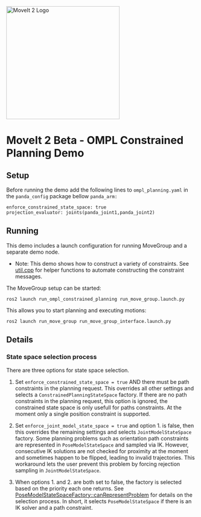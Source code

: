 <img src="https://github.com/ros-planning/moveit.ros.org/blob/main/assets/logo/moveit2/moveit_logo-black.png" alt="MoveIt 2 Logo" width="300"/>

# MoveIt 2 Beta - OMPL Constrained Planning Demo
## Setup
Before running the demo add the following lines to `ompl_planning.yaml` in the `panda_config` package 
bellow `panda_arm:` 

```
enforce_constrained_state_space: true
projection_evaluator: joints(panda_joint1,panda_joint2)
```

## Running
This demo includes a launch configuration for running MoveGroup and a separate demo node.

- Note: This demo shows how to construct a variety of 
constraints. See [util.cpp](https://github.com/ros-planning/moveit2/blob/main/moveit_core/kinematic_constraints/src/utils.cpp) for helper functions to automate constructing the constraint messages.
 
The MoveGroup setup can be started:
``` 
ros2 launch run_ompl_constrained_planning run_move_group.launch.py
```

This allows you to start planning and executing motions:
```
ros2 launch run_move_group run_move_group_interface.launch.py
```

## Details 
### State space selection process
There are three options for state space selection.

1. Set `enforce_constrained_state_space = true` AND there must be path constraints in the planning request. This overrides all other settings and selects a `ConstrainedPlanningStateSpace` factory. If there are no path constraints in the planning request, this option is ignored, the constrained state space is only usefull for paths constraints. At the moment only a single position constraint is supported.

2. Set `enforce_joint_model_state_space = true` and option 1. is false, then this overrides the remaining settings and selects `JointModelStateSpace` factory. Some planning problems such as orientation path constraints are represented in `PoseModelStateSpace` and sampled via IK. However, consecutive IK solutions are not checked for proximity at the moment and sometimes happen to be flipped, leading to invalid trajectories. This workaround lets the user prevent this problem by forcing rejection sampling in `JointModelStateSpace`.

3. When options 1. and 2. are both set to false, the factory is selected based on the priority each one returns. See [PoseModelStateSpaceFactory::canRepresentProblem](https://github.com/ros-planning/moveit2/blob/b4ff391133c2809e9f697d44593c89a77d1d4c5c/moveit_planners/ompl/ompl_interface/src/parameterization/work_space/pose_model_state_space_factory.cpp#L45) for details on the selection process. In short, it selects `PoseModelStateSpace` if there is an IK solver and a path constraint.
